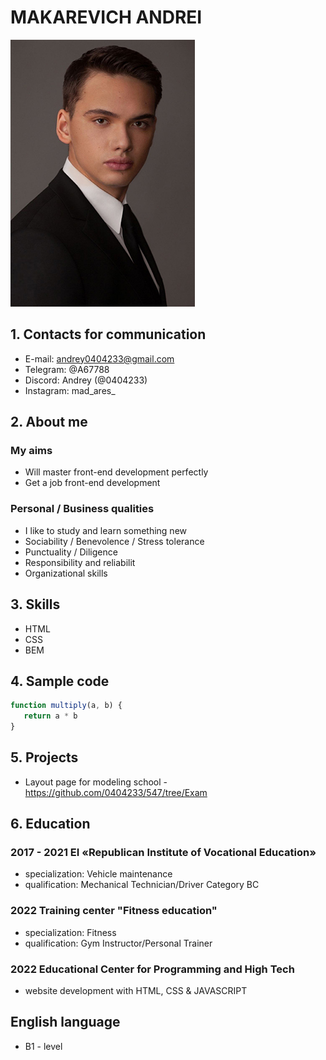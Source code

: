 # **MAKAREVICH  ANDREI**

![](/img/myphoto.jpg)

## **1.  Contacts for communication**

   * E-mail: andrey0404233@gmail.com
   * Telegram: @A67788
   * Discord: Andrey (@0404233)
   * Instagram: mad_ares_

## **2. About me**

### My aims
   * Will master front-end development perfectly
   * Get a job front-end development

### Personal / Business qualities
   * I like to study and learn something new
   * Sociability / Benevolence / Stress tolerance
   * Punctuality / Diligence
   * Responsibility and reliabilit
   * Organizational skills


## **3. Skills**

   * HTML
   * CSS
   * BEM

## **4. Sample code**

```javascript
function multiply(a, b) {
   return a * b
}
```

## **5. Projects**

   * Layout page for modeling school - https://github.com/0404233/547/tree/Exam

## **6. Education**

### 2017 - 2021	EI «Republican Institute of Vocational Education»
   * specialization: Vehicle maintenance
   * qualification: Mechanical Technician/Driver Category BC

### 2022 Training center "Fitness education"
   * specialization: Fitness
   * qualification: Gym Instructor/Personal Trainer

### 2022 Educational Center for Programming and High Tech
   * website development with HTML, CSS & JAVASCRIPT

## **English language**
   * B1 - level
